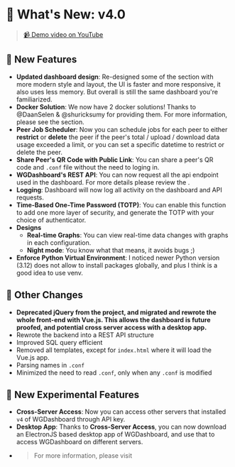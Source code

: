 # 📣 What's New: v4.0

> [📹 Demo video on YouTube](https://www.youtube.com/watch?v=0mwzd5Gr2eU)

## 🎉 New Features
- **Updated dashboard design**: Re-designed some of the section with more modern style and layout, the UI is faster and more responsive, it also uses less memory. But overall is still the same dashboard you're familiarized.
- **Docker Solution**: We now have 2 docker solutions! Thanks to @DaanSelen & @shuricksumy for providing them. For more information, please see the [](🐬-Docker-Solutions.md) section.
- **Peer Job Scheduler**: Now you can schedule jobs for each peer to either **restrict** or **delete** the peer if the peer's total / upload / download data usage exceeded a limit, or you can set a specific datetime to restrict or delete the peer.
- **Share Peer's QR Code with Public Link**: You can share a peer's QR code and `.conf` file without the need to loging in.
- **WGDashboard's REST API**: You can now request all the api endpoint used in the dashboard. For more details please review the [](📖-API-Documentation.md).
- **Logging**: Dashboard will now log all activity on the dashboard and API requests.
- **Time-Based One-Time Password (TOTP)**: You can enable this function to add one more layer of security, and generate the TOTP with your choice of authenticator.
- **Designs**
    - **Real-time Graphs**: You can view real-time data changes with graphs in each configuration.
    - **Night mode**: You know what that means, it avoids bugs ;)
- **Enforce Python Virtual Environment**: I noticed newer Python version (3.12) does not allow to install packages globally, and plus I think is a good idea to use venv.

## 🧐 Other Changes
- **Deprecated jQuery from the project, and migrated and rewrote the whole front-end with Vue.js. This allows the dashboard is future proofed, and potential cross server access with a desktop app.**
- Rewrote the backend into a REST API structure
- Improved SQL query efficient
- Removed all templates, except for `index.html` where it will load the Vue.js app.
- Parsing names in `.conf`
- Minimized the need to read `.conf`, only when any `.conf` is modified

## 🥘 New Experimental Features
- **Cross-Server Access**: Now you can access other servers that installed `v4` of WGDashboard through API key.
- **Desktop App**: Thanks to **Cross-Server Access**, you can now download an ElectronJS based desktop app of WGDashboard, and use that to access WGDashboard on different servers.
- > For more information, please visit [](🥘-Experimental-Features.md)